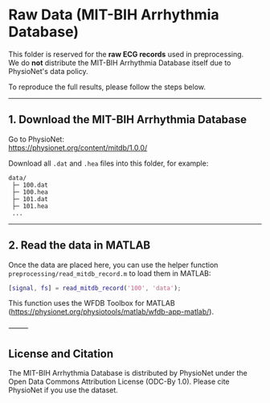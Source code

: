# Raw Data (MIT-BIH Arrhythmia Database)

This folder is reserved for the **raw ECG records** used in preprocessing.  
We do **not** distribute the MIT-BIH Arrhythmia Database itself due to PhysioNet's data policy.

To reproduce the full results, please follow the steps below.

---

## 1. Download the MIT-BIH Arrhythmia Database

Go to PhysioNet:  
https://physionet.org/content/mitdb/1.0.0/

Download all `.dat` and `.hea` files into this folder, for example:

```
data/
 ├─ 100.dat
 ├─ 100.hea
 ├─ 101.dat
 ├─ 101.hea
 ...
```

---

## 2. Read the data in MATLAB

Once the data are placed here, you can use the helper function  
`preprocessing/read_mitdb_record.m` to load them in MATLAB:

```matlab
[signal, fs] = read_mitdb_record('100', 'data');
```

This function uses the WFDB Toolbox for MATLAB
(https://physionet.org/physiotools/matlab/wfdb-app-matlab/).

⸻

## License and Citation

The MIT-BIH Arrhythmia Database is distributed by PhysioNet under the
Open Data Commons Attribution License (ODC-By 1.0).
Please cite PhysioNet if you use the dataset.
